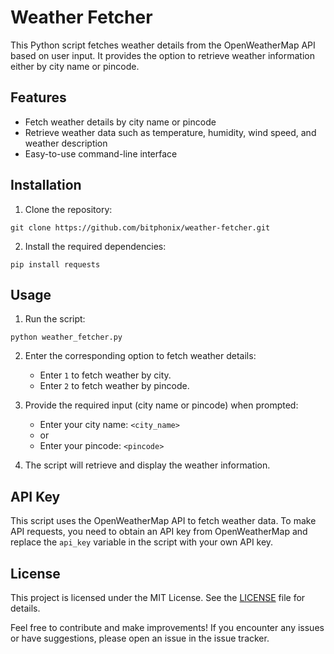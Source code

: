 # Weather Fetcher

This Python script fetches weather details from the OpenWeatherMap API based on user input. It provides the option to retrieve weather information either by city name or pincode.

## Features

- Fetch weather details by city name or pincode
- Retrieve weather data such as temperature, humidity, wind speed, and weather description
- Easy-to-use command-line interface

## Installation

1. Clone the repository:

```
git clone https://github.com/bitphonix/weather-fetcher.git
```

2. Install the required dependencies:

```
pip install requests
```

## Usage

1. Run the script:

```
python weather_fetcher.py
```

2. Enter the corresponding option to fetch weather details:
   - Enter `1` to fetch weather by city.
   - Enter `2` to fetch weather by pincode.

3. Provide the required input (city name or pincode) when prompted:
   - Enter your city name: `<city_name>`
   - or
   - Enter your pincode: `<pincode>`

4. The script will retrieve and display the weather information.

## API Key

This script uses the OpenWeatherMap API to fetch weather data. To make API requests, you need to obtain an API key from OpenWeatherMap and replace the `api_key` variable in the script with your own API key.

## License

This project is licensed under the MIT License. See the [LICENSE](LICENSE) file for details.

Feel free to contribute and make improvements! If you encounter any issues or have suggestions, please open an issue in the issue tracker.
